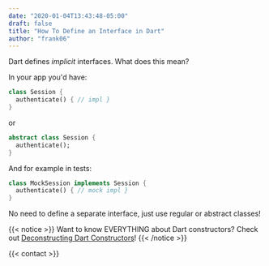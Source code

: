 ```yaml
---
date: "2020-01-04T13:43:48-05:00"
draft: false
title: "How To Define an Interface in Dart"
author: "frank06"
---
```


Dart defines _implicit_ interfaces. What does this mean?

In your app you'd have:

```dart
class Session {
  authenticate() { // impl }
}
```

or

```dart
abstract class Session {
  authenticate();
}
```

And for example in tests:

```dart
class MockSession implements Session {
  authenticate() { // mock impl }
}
```

No need to define a separate interface, just use regular or abstract classes!

{{< notice >}}
Want to know EVERYTHING about Dart constructors? Check out [Deconstructing Dart Constructors](/articles/deconstructing-dart-constructors)!
{{< /notice >}}

{{< contact >}}